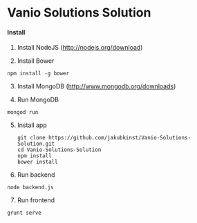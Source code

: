 # Vanio Solutions Solution

#### Install

1. Install NodeJS (http://nodejs.org/download)

2. Install Bower
  ```shell
  npm install -g bower
  ```
3. Install MongoDB (http://www.mongodb.org/downloads)

4. Run MongoDB
  ```shell
  mongod run
  ```

5. Install app
    ```shell
    git clone https://github.com/jakubkinst/Vanio-Solutions-Solution.git
    cd Vanio-Solutions-Solution
    npm install
    bower install
    ```

6. Run backend
  ```shell
  node backend.js
  ```

7. Run frontend
  ```shell
  grunt serve
  ```
